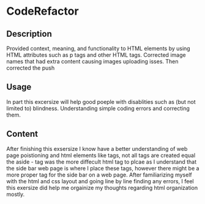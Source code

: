# CodeRefactor
<h2> Description </h2>
<p> Provided context, meaning, and functionality to HTML elements by using HTML attributes such as p tags and other HTML tags. Corrected image names that had extra content causing images uploading isses. Then corrected the push </p>

<h2> Usage </h2>
<p> In part this excersize will help good poeple with disablities such as (but not limited to) blindness. Understanding simple coding errors and correcting them.  </p>

<h2> Content </h2>
<p> After finishing this exsersize I know have a better understanding of web page poistioning and html elements like tags, not all tags are created equal the aside - tag was the more diffecult html tag to plcae as I understand that the side bar web page is where I place these tags, however there might be a more proper tag for the side bar on a web page.  After familiarizing myself with the html and css layout and going line by line finding any errors, I feel this exersize did help me orgainize my thoughts regarding html organization mostly. </p>